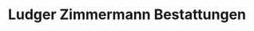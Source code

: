 ---
title: "Ludger Zimmermann Bestattungen"
url: /gelsenkirchen/ludger-zimmermann-bestattungen/
shop: Bestattungen
---